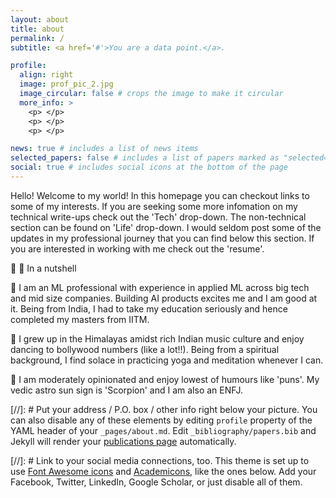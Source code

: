```yaml
---
layout: about
title: about
permalink: /
subtitle: <a href='#'>You are a data point.</a>.

profile:
  align: right
  image: prof_pic_2.jpg
  image_circular: false # crops the image to make it circular
  more_info: >
    <p> </p>
    <p> </p>
    <p> </p>

news: true # includes a list of news items
selected_papers: false # includes a list of papers marked as "selected={true}"
social: true # includes social icons at the bottom of the page
---
```


Hello! Welcome to my world! 
In this homepage you can checkout links to some of my interests. If you are seeking some more infomation on my technical write-ups check out the 'Tech' drop-down. The non-technical section can be found on 'Life' drop-down. I would seldom post some of the updates in my professional journey that you can find below this section. If you are interested in working with me check out the 'resume'. 


:chestnut: :shell: In a nutshell 
    
:robot: I am an ML professional with experience in applied ML across big tech and mid size companies. Building AI products excites me and I am good at it. Being from India, I had to take my education seriously and hence completed my masters from IITM. 

:blossom: I grew up in the Himalayas amidst rich Indian music culture and enjoy dancing to bollywood numbers (like a lot!!). Being from a spiritual background, I find solace in practicing yoga and meditation whenever I can.

:cookie: I am moderately opinionated and enjoy lowest of humours like 'puns'. My vedic astro sun sign is 'Scorpion' and I am also an ENFJ. 


[//]: # Put your address / P.O. box / other info right below your picture. You can also disable any of these elements by editing `profile` property of the YAML header of your `_pages/about.md`. Edit `_bibliography/papers.bib` and Jekyll will render your [publications page](/al-folio/publications/) automatically.

[//]: # Link to your social media connections, too. This theme is set up to use [Font Awesome icons](https://fontawesome.com/) and [Academicons](https://jpswalsh.github.io/academicons/), like the ones below. Add your Facebook, Twitter, LinkedIn, Google Scholar, or just disable all of them.
